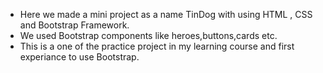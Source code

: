 * Here we made a mini project as a name TinDog with using HTML , CSS and Bootstrap Framework.
* We used Bootstrap components like heroes,buttons,cards etc.
*  This is a one of the practice project in my learning course and first experiance to use Bootstrap.
